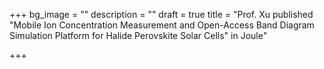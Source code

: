 +++
bg_image = ""
description = ""
draft = true
title = "Prof. Xu published \"Mobile Ion Concentration Measurement and Open-Access Band Diagram Simulation Platform for Halide Perovskite Solar Cells\" in Joule"

+++
